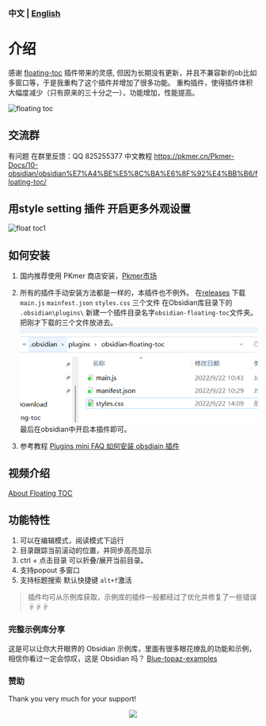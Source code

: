### 中文 | [English](./README.md)
# 介绍

   
感谢 [floating-toc](https://github.com/curtgrimes/obsidian-floating-toc-plugin) 插件带来的灵感, 但因为长期没有更新，并且不兼容新的ob比如多窗口等，于是我重构了这个插件并增加了很多功能。
重构插件，使得插件体积大幅度减少（只有原来的三十分之一），功能增加，性能提高。


![floating toc](https://github.com/user-attachments/assets/b64c3add-b285-4756-8d74-58a872caf958)

## 交流群
 有问题 在群里反馈：QQ 825255377
 中文教程 https://pkmer.cn/Pkmer-Docs/10-obsidian/obsidian%E7%A4%BE%E5%8C%BA%E6%8F%92%E4%BB%B6/floating-toc/

## 用style setting 插件 开启更多外观设置

![float toc1](https://user-images.githubusercontent.com/42957010/195370659-d77a7c31-1711-42b3-80fc-3b9a06eb9b0c.gif)

## 如何安装

1.  国内推荐使用 PKmer 商店安装，[Pkmer市场](https://pkmer.cn/products/plugin/pluginMarket/?floating-toc)

2.  所有的插件手动安装方法都是一样的，本插件也不例外。 
    在[releases](https://github.com/cumany/obsidian-floating-toc-plugin/releases) 下载 `main.js` `mainfest.json` `styles.css` 三个文件
    在Obsidian库目录下的 `.obsidian\plugins\` 新建一个插件目录名字`obsidian-floating-toc`文件夹。把刚才下载的三个文件放进去。
     ![](https://raw.githubusercontent.com/cumany/cumany/main/pic/202209221439471.png)
    最后在obsidian中开启本插件即可。
3.   参考教程
    [Plugins mini FAQ ](https://forum.obsidian.md/t/plugins-mini-faq/7737)
    [如何安装 obsdiain 插件](https://publish.obsidian.md/chinesehelp/01+2021%E6%96%B0%E6%95%99%E7%A8%8B/%E5%A6%82%E4%BD%95%E5%AE%89%E8%A3%85obsdiain%E6%8F%92%E4%BB%B6)


## 视频介绍

[About Floating TOC](https://www.bilibili.com/video/BV1Ze4y1C7Yw/)

## 功能特性

1. 可以在编辑模式，阅读模式下运行
2. 目录跟踪当前滚动的位置，并同步高亮显示
3. ctrl + 点击目录 可以折叠/展开当前目录。
4. 支持popout 多窗口
5. 支持标题搜索 默认快捷键 `alt+f`激活

> 插件均可从示例库获取，示例库的插件一般都经过了优化并修复了一些错误
☟☟☟
### 完整示例库分享

这是可以让你大开眼界的 Obsidian 示例库，里面有很多眼花缭乱的功能和示例，相信你看过一定会惊叹，这是 Obsidian 吗？
[Blue-topaz-examples](https://github.com/cumany/Blue-topaz-examples)

### 赞助

Thank you very much for your support!

<div align="center">
<img src="https://ghproxy.net/https://raw.githubusercontent.com/cumany/cumany/main/pic/202209192228895.png" width="400px">
</div>
